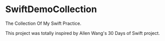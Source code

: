 # SwiftDemoCollection
The Collection Of My Swift Practice.

This project was totally inspired by Allen Wang's 30 Days of Swift project.
